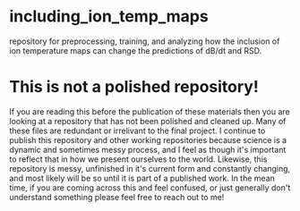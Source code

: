# including_ion_temp_maps
repository for preprocessing, training, and analyzing how the inclusion of ion temperature maps can change the predictions of dB/dt and RSD. 


# This is not a polished repository!
If you are reading this before the publication of these materials then you are looking at a repository that has not been polished and cleaned up. Many of these files are redundant or irrelivant to the final project. I continue to publish this repository and other working repositories because science is a dynamic and sometimes messy process, and I feel as though it's important to reflect that in how we present ourselves to the world. Likewise, this repository is messy, unfinished in it's current form and constantly changing, and most likely will be so until it is part of a published work. In the mean time, if you are coming across this and feel confused, or just generally don't understand something please feel free to reach out to me!
